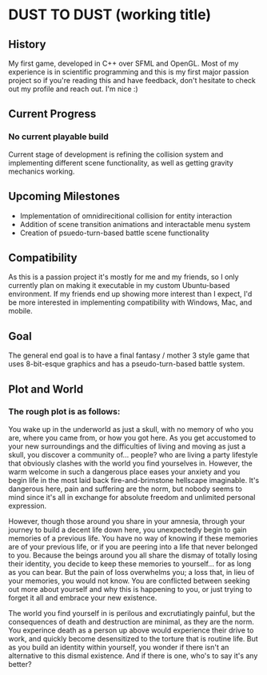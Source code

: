 # DUST TO DUST (working title)

## History
My first game, developed in C++ over SFML and OpenGL. Most of my experience is in scientific programming and this is my first major passion project so if you're reading this and 
have feedback, don't hesitate to check out my profile and reach out. I'm nice :)

## Current Progress
### No current playable build 
Current stage of development is refining the collision system and implementing different scene functionality, as well as getting gravity mechanics working.

## Upcoming Milestones
- Implementation of omnidirecitional collision for entity interaction
- Addition of scene transition animations and interactable menu system
- Creation of psuedo-turn-based battle scene functionality

## Compatibility
As this is a passion project it's mostly for me and my friends, so I only currently plan on making it executable in my custom Ubuntu-based environment. If my friends end up showing
more interest than I expect, I'd be more interested in implementing compatibility with Windows, Mac, and mobile.

## Goal
The general end goal is to have a final fantasy / mother 3 style game that uses 8-bit-esque graphics and has a pseudo-turn-based battle system.

## Plot and World
### The rough plot is as follows:

You wake up in the underworld as just a skull, with no memory of who you are, where you came from, or how you got here. As you get accustomed to your new surroundings and the
difficulties of living and moving as just a skull, you discover a community of... people? who are living a party lifestyle that obviously clashes with the world you find yourselves
in. However, the warm welcome in such a dangerous place eases your anxiety and you begin life in the most laid back fire-and-brimstone hellscape imaginable. It's dangerous here,
pain and suffering are the norm, but nobody seems to mind since it's all in exchange for absolute freedom and unlimited personal expression.

However, though those around you share in your amnesia, through your journey to build a decent life down here, you unexpectedly begin to gain memories of a previous life. You have
no way of knowing if these memories are of your previous life, or if you are peering into a life that never belonged to you. Because the beings around you all share the dismay
of totally losing their identity, you decide to keep these memories to yourself... for as long as you can bear. But the pain of loss overwhelms you; a loss that, in lieu of your
memories, you would not know. You are conflicted between seeking out more about yourself and why this is happening to you, or just trying to forget it all and embrace your new
existence.

The world you find yourself in is perilous and excrutiatingly painful, but the consequences of death and destruction are minimal, as they are the norm. You experince death as a 
person up above would experience their drive to work, and quickly become desensitized to the torture that is routine life. But as you build an identity within yourself, you wonder
if there isn't an alternative to this dismal existence. And if there is one, who's to say it's any better?
